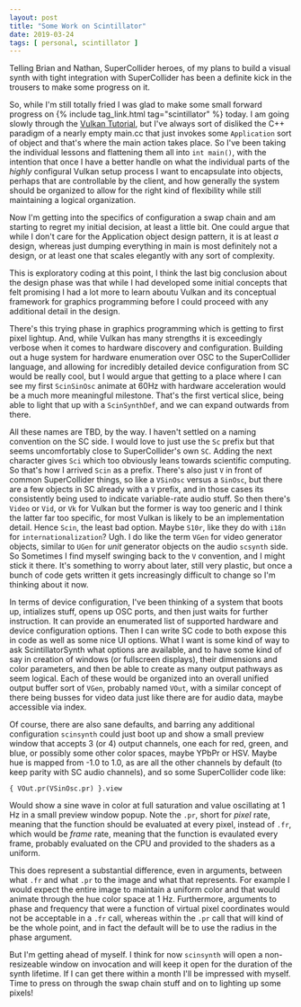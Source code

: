 ```yaml
---
layout: post
title: "Some Work on Scintillator"
date: 2019-03-24
tags: [ personal, scintillator ]
---
```


Telling Brian and Nathan, SuperCollider heroes, of my plans to build a visual
synth with tight integration with SuperCollider has been a definite kick in
the trousers to make some progress on it.

So, while I'm still totally fried I was glad to make some small forward progress
on {% include tag_link.html tag="scintillator" %} today. I am going slowly
through the [Vulkan Tutorial](https://vulkan-tutorial.com), but I've always sort
of disliked the C++ paradigm of a nearly empty main.cc that just invokes some
```Application``` sort of object and that's where the main action takes place.
So I've been taking the individual lessons and flattening them all into
```int main()```, with the intention that once I have a better handle on what
the individual parts of the *highly* configural Vulkan setup process I want
to encapsulate into objects, perhaps that are controllable by the client,
and how generally the system should be organized to allow for the right kind
of flexibility while still maintaining a logical organization.

Now I'm getting into the specifics of configuration a swap chain and am starting
to regret my initial decision, at least a little bit. One could argue that while
I don't care for the Application object design pattern, it is at least *a*
design, whereas just dumping everything in main is most definitely not a
design, or at least one that scales elegantly with any sort of complexity.

This is exploratory coding at this point, I think the last big conclusion about
the design phase was that while I had developed some initial concepts that felt
promising I had a lot more to learn aboutu Vulkan and its conceptual framework
for graphics programming before I could proceed with any additional detail in
the design.

There's this trying phase in graphics programming which is getting to first
pixel lightup. And, while Vulkan has many strengths it is exceedingly verbose
when it comes to hardware discovery and configuration. Building out a huge
system for hardware enumeration over OSC to the SuperCollider language, and
allowing for incredibly detailed device configuration from SC would be really
cool, but I would argue that getting to a place where I can see my first
```ScinSinOsc``` animate at 60Hz with hardware acceleration would be a much
more meaningful milestone. That's the first vertical slice, being able to
light that up with a ```ScinSynthDef```, and we can expand outwards from there.

All these names are TBD, by the way. I haven't settled on a naming convention
on the SC side. I would love to just use the ```Sc``` prefix but that seems
uncomfortably close to SuperCollider's own ```SC```. Adding the next character
gives ```Sci``` which too obviously leans towards scientific computing. So
that's how I arrived ```Scin``` as a prefix. There's also just ```V``` in front
of common SuperCollider things, so like a ```VSinOsc``` versus a ```SinOsc```,
but there are a few objects in SC already with a ```V``` prefix, and in those
cases its consistently being used to indicate variable-rate audio stuff. So
then there's ```Video``` or ```Vid```, or ```Vk``` for Vulkan but the former is
way too generic and I think the latter far too specific, for most Vulkan is
likely to be an implementation detail. Hence ```Scin```, the least bad option.
Maybe ```S10r```, like they do with ```i18n``` for ```internationalization```?
Ugh. I do like the term ```VGen``` for video generator objects, similar to
```UGen``` for *unit* generator objects on the audio ```scsynth``` side. So
Sometimes I find myself swinging back to the ```V``` convention, and I might
stick it there. It's something to worry about later, still very plastic, but
once a bunch of code gets written it gets increasingly difficult to change so
I'm thinking about it now.

In terms of device configuration, I've been thinking of a system that boots up,
intializes stuff, opens up OSC ports, and then just waits for further
instruction. It can provide an enumerated list of supported hardware and
device configuration options. Then I can write SC code to both expose this in
code as well as some nice UI options. What I want is some kind of way to ask
ScintillatorSynth what options are available, and to have some kind of say
in creation of windows (or fullscreen displays), their dimensions and color
parameters, and then be able to create as many output pathways as seem logical.
Each of these would be organized into an overall unified output buffer sort
of ```VGen```, probably named ```VOut```, with a similar concept of there
being busses for video data just like there are for audio data, maybe accessible
via index.

Of course, there are also sane defaults, and barring any additional
configuration ```scinsynth``` could just boot up and show a small preview
window that accepts 3 (or 4) output channels, one each for red, green, and blue,
or possibly some other color spaces, maybe YPbPr or HSV. Maybe hue is mapped
from -1.0 to 1.0, as are all the other channels by default (to keep parity
with SC audio channels), and so some SuperCollider code like:

```
{ VOut.pr(VSinOsc.pr) }.view
```

Would show a sine wave in color at full saturation and value oscillating at
1 Hz in a small preview window popup. Note the ```.pr```, short for *pixel*
rate, meaning that the function should be evaluated at every pixel, instead
of ```.fr```, which would be *frame* rate, meaning that the function is
evaulated every frame, probably evaluated on the CPU and provided to the shaders
as a uniform.

This does represent a substantial difference, even in arguments, between what
```.fr``` and what ```.pr``` to the image and what that represents. For example
I would expect the entire image to maintain a uniform color and that would
animate through the hue color space at 1 Hz. Furthermore, arguments to phase
and frequency that were a function of virtual pixel coordinates would not
be acceptable in a ```.fr``` call, whereas within the ```.pr``` call that
will kind of be the whole point, and in fact the default will be to use the
radius in the phase argument.

But I'm getting ahead of myself. I think for now ```scinsynth``` will open
a non-resizeable window on invocation and will keep it open for the duration
of the synth lifetime. If I can get there within a month I'll be impressed
with myself. Time to press on through the swap chain stuff and on to lighting
up some pixels!
